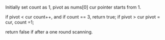 
Initially set count as 1,   pivot as nums[0]    cur pointer starts from 1.  

if pivot < cur    count++, and if count == 3, return true;
if pivot > cur   pivot = cur, count =1;

return false if after a one round scanning. 